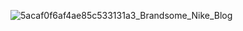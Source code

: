 ![5acaf0f6af4ae85c533131a3_Brandsome_Nike_Blog](https://github.com/vishalsingh2972/Tailwind-CSS/assets/106817047/6d7f0475-c2a3-4d90-accf-7ce5dad2d5d9)
